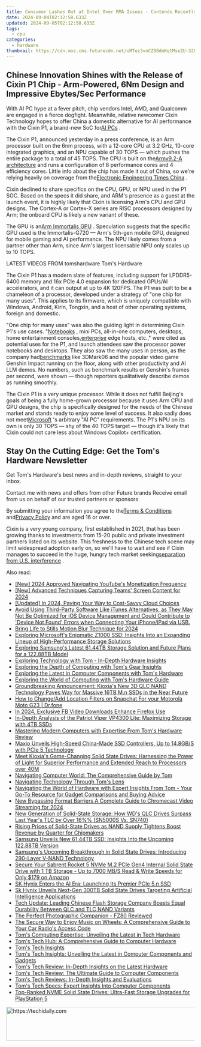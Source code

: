 ```yaml
---
title: Consumer Lashes Out at Intel Over RMA Issues - Contends Recently Purchased Core I9-14900K Chips Seen in Retailers Were Imitations
date: 2024-09-04T02:12:58.633Z
updated: 2024-09-05T02:12:58.633Z
tags:
  - cpu
categories:
  - hardware
thumbnail: https://cdn.mos.cms.futurecdn.net/uMTez3vnCZ98dmKqtMseZU-320-80.jpg
---
```


## Chinese Innovation Shines with the Release of Cixin P1 Chip - Arm-Powered, 6Nm Design and Impressive Ebytes/Sec Performance

With AI PC hype at a fever pitch, chip vendors Intel, AMD, and Qualcomm are engaged in a fierce dogfight. Meanwhile, relative newcomer Cixin Technology hopes to offer China a domestic alternative for AI performance with the Cixin P1, a brand-new SoC for[AI PCs](https://www.tomshardware.com/laptops/what-is-an-ai-pc) .

 The Cixin P1, announced yesterday in a press conference, is an Arm processor built on the 6nm process, with a 12-core CPU at 3.2 GHz, 10-core integrated graphics, and an NPU capable of 30 TOPS — which pushes the entire package to a total of 45 TOPS. The CPU is built on the[Armv9.2-A architecture](https://www.arm.com/architecture/cpu/a-profile) and runs a configuration of 8 performance cores and 4 efficiency cores. Little info about the chip has made it out of China, so we're relying heavily on coverage from the[Electronic Engineering Times China](https://www.eet-china.com/news/202407318414.html) .

 Cixin declined to share specifics on the CPU, GPU, or NPU used in the P1 SOC. Based on the specs it did share, and ARM's presence as a guest at the launch event, it is highly likely that Cixin is licensing Arm's CPU and GPU designs. The Cortex-A or Cortex-X series are RISC processors designed by Arm; the onboard CPU is likely a new variant of these.

 The GPU is an[Arm Immortalis GPU](https://www.tomshardware.com/news/arm-immortalis-gpu-features-hardware-ray-tracing) . Speculation suggests that the specific GPU used is the Immortalis-G720 — Arm's 5th-gen mobile GPU, designed for mobile gaming and AI performance. The NPU likely comes from a partner other than Arm, since Arm's largest licensable NPU only scales up to 10 TOPS.

 LATEST VIDEOS FROM tomshardware Tom's Hardware

 The Cixin P1 has a modern slate of features, including support for LPDDR5-6400 memory and 16x PCIe 4.0 expansion for dedicated GPUs/AI accelerators, and it can output at up to 4K 120FPS. The P1 was built to be a chameleon of a processor, developed under a strategy of "one chip for many uses". This applies to its firmware, which is uniquely compatible with Windows, Android, Kirin, Tongxin, and a host of other operating systems, foreign and domestic.

 "One chip for many uses" was also the guiding light in determining Cixin P1's use cases. "[Notebooks](https://www.tomshardware.com/tag/notebooks) , mini PCs, all-in-one computers, desktops, home entertainment consoles,[enterprise](https://www.tomshardware.com/tag/enterprise) edge hosts, etc.," were cited as potential uses for the P1, and launch attendees saw the processor power notebooks and desktops. They also saw the many uses in person, as the company had[benchmarks](https://www.tomshardware.com/tag/benchmark) like 3DMark06 and the popular video game Genshin Impact running on the floor, along with other productivity and AI LLM demos. No numbers, such as benchmark results or Genshin's frames per second, were shown — though reporters qualitatively describe demos as running smoothly.

 The Cixin P1 is a very unique processor. While it does not fulfill Beijing's goals of being a fully home-grown processor because it uses Arm CPU and GPU designs, the chip is specifically designed for the needs of the Chinese market and stands ready to enjoy some level of success. It also sadly does not meet[Microsoft](https://www.tomshardware.com/tag/microsoft) 's arbitrary "AI PC" requirements. The P1's NPU on its own is only 30 TOPS — shy of the 40 TOPS target — though it's likely that Cixin could not care less about Windows Copilot+ certification.

## Stay On the Cutting Edge: Get the Tom's Hardware Newsletter

 Get Tom's Hardware's best news and in-depth reviews, straight to your inbox.

 Contact me with news and offers from other Future brands  Receive email from us on behalf of our trusted partners or sponsors

 By submitting your information you agree to the[Terms & Conditions](https://futureplc.com/terms-conditions/) and[Privacy Policy](https://futureplc.com/privacy-policy/) and are aged 16 or over.

 Cixin is a very young company, first established in 2021, that has been growing thanks to investments from 15-20 public and private investment partners listed on its website. This freshness to the Chinese tech scene may limit widespread adoption early on, so we'll have to wait and see if Cixin manages to succeed in the huge, hungry tech market seeking[separation from U.S. interference](https://www.tomshardware.com/tech-industry/manufacturing/china-commerce-minister-frustrated-by-us-interfering-in-international-lithography-exports-via-third-countries) .


<ins class="adsbygoogle"
     style="display:block"
     data-ad-format="autorelaxed"
     data-ad-client="ca-pub-7571918770474297"
     data-ad-slot="1223367746"></ins>



<ins class="adsbygoogle"
     style="display:block"
     data-ad-client="ca-pub-7571918770474297"
     data-ad-slot="8358498916"
     data-ad-format="auto"
     data-full-width-responsive="true"></ins>

<span class="atpl-alsoreadstyle">Also read:</span>
<div><ul>
<li><a href="https://youtube-sure.techidaily.com/024-approved-navigating-youtubes-monetization-frequency/"><u>[New] 2024 Approved  Navigating YouTube's Monetization Frequency</u></a></li>
<li><a href="https://digital-screen-recording.techidaily.com/new-advanced-techniques-capturing-teams-screen-content-for-2024/"><u>[New] Advanced Techniques  Capturing Teams' Screen Content for 2024</u></a></li>
<li><a href="https://article-files.techidaily.com/updated-in-2024-paving-your-way-to-cost-savvy-cloud-choices/"><u>[Updated] In 2024, Paving Your Way to Cost-Savvy Cloud Choices</u></a></li>
<li><a href="https://driver-download.techidaily.com/avoid-using-third-party-software-like-itunes-alternatives-as-they-may-not-be-optimized-for-ios-device-management-and-could-contribute-to-device-not-found-er12/"><u>Avoid Using Third-Party Software Like iTunes Alternatives, as They May Not Be Optimized for iOS Device Management and Could Contribute to 'Device Not Found' Errors when Connecting Your iPhone/iPad via USB.</u></a></li>
<li><a href="https://fox-hovers.techidaily.com/bring-life-to-stills-motion-blur-technique-for-2024/"><u>Bring Life to Stills  Motion Blur Technique for 2024</u></a></li>
<li><a href="https://hardware-help.techidaily.com/exploring-microsofts-enigmatic-z1000-ssd-insights-into-an-expanding-lineup-of-high-performance-storage-solutions/"><u>Exploring Microsoft's Enigmatic Z1000 SSD: Insights Into an Expanding Lineup of High-Performance Storage Solutions</u></a></li>
<li><a href="https://hardware-help.techidaily.com/exploring-samsungs-latest-6144tb-storage-solution-and-future-plans-for-a-12288tb-model/"><u>Exploring Samsung's Latest 61.44TB Storage Solution and Future Plans for a 122.88TB Model</u></a></li>
<li><a href="https://hardware-help.techidaily.com/exploring-technology-with-tom-in-depth-hardware-insights/"><u>Exploring Technology with Tom - In-Depth Hardware Insights</u></a></li>
<li><a href="https://hardware-help.techidaily.com/exploring-the-depth-of-computing-with-toms-gear-insights/"><u>Exploring the Depth of Computing with Tom's Gear Insights</u></a></li>
<li><a href="https://hardware-help.techidaily.com/exploring-the-latest-in-computer-components-with-toms-hardware/"><u>Exploring the Latest in Computer Components with Tom's Hardware</u></a></li>
<li><a href="https://hardware-help.techidaily.com/exploring-the-world-of-computing-with-toms-hardware-guide/"><u>Exploring the World of Computing with Tom's Hardware Guide</u></a></li>
<li><a href="https://hardware-help.techidaily.com/groundbreaking-announcement-kioxias-new-3d-qlc-nand-technology-paves-way-for-massive-16tb-mn-ssds-in-the-near-future/"><u>Groundbreaking Announcement: Kioxia's New 3D QLC NAND Technology Paves Way for Massive 16TB M.n SSDs in the Near Future</u></a></li>
<li><a href="https://location-social.techidaily.com/how-to-changeadd-location-filters-on-snapchat-for-your-motorola-moto-g23-drfone-by-drfone-virtual-android/"><u>How to Change/Add Location Filters on Snapchat For your Motorola Moto G23 | Dr.fone</u></a></li>
<li><a href="https://facebook-video-files.techidaily.com/in-2024-exclusive-fb-video-downloads-enhance-firefox-use/"><u>In 2024, Exclusive FB Video Downloads  Enhance Firefox Use</u></a></li>
<li><a href="https://hardware-help.techidaily.com/in-depth-analysis-of-the-patriot-viper-vp4300-lite-maximizing-storage-with-4tb-ssds/"><u>In-Depth Analysis of the Patriot Viper VP4300 Lite: Maximizing Storage with 4TB SSDs</u></a></li>
<li><a href="https://hardware-help.techidaily.com/mastering-modern-computers-with-expertise-from-toms-hardware-review/"><u>Mastering Modern Computers with Expertise From Tom's Hardware Review</u></a></li>
<li><a href="https://hardware-help.techidaily.com/maxio-unveils-high-speed-china-made-ssd-controllers-up-to-148gbs-with-pcie-5-technology/"><u>Maxio Unveils High-Speed China-Made SSD Controllers, Up to 14.8GB/S with PCIe 5 Technology</u></a></li>
<li><a href="https://hardware-help.techidaily.com/meet-kioxias-game-changing-solid-state-drives-harnessing-the-power-of-light-for-superior-performance-and-extended-reach-to-processors-over-40m/"><u>Meet Kioxia's Game-Changing Solid State Drives: Harnessing the Power of Light for Superior Performance and Extended Reach to Processors over 40M</u></a></li>
<li><a href="https://hardware-help.techidaily.com/navigating-computer-world-the-comprehensive-guide-by-tom/"><u>Navigating Computer World: The Comprehensive Guide by Tom</u></a></li>
<li><a href="https://hardware-help.techidaily.com/navigating-technology-through-toms-lens/"><u>Navigating Technology Through Tom's Lens</u></a></li>
<li><a href="https://hardware-help.techidaily.com/navigating-the-world-of-hardware-with-expert-insights-from-tom-your-go-to-resource-for-gadget-comparisons-and-buying-advice/"><u>Navigating the World of Hardware with Expert Insights From Tom - Your Go-To Resource for Gadget Comparisons and Buying Advice</u></a></li>
<li><a href="https://video-creation-software.techidaily.com/new-bypassing-format-barriers-a-complete-guide-to-chromecast-video-streaming-for-2024/"><u>New Bypassing Format Barriers A Complete Guide to Chromecast Video Streaming for 2024</u></a></li>
<li><a href="https://hardware-help.techidaily.com/new-generation-of-solid-state-storage-how-wds-qlc-drives-surpass-last-years-tlc-by-over-16-sn5000s-vs-sn740/"><u>New Generation of Solid-State Storage: How WD's QLC Drives Surpass Last Year's TLC by Over 16%% (SN5000S Vs. SN740)</u></a></li>
<li><a href="https://hardware-help.techidaily.com/rising-prices-of-solid-state-drives-as-nand-supply-tightens-boost-revenue-by-quarter-for-chipmakers/"><u>Rising Prices of Solid-State Drives as NAND Supply Tightens Boost Revenue by Quarter for Chipmakers</u></a></li>
<li><a href="https://hardware-help.techidaily.com/samsung-unveils-new-6144tb-ssd-insights-into-the-upcoming-12288tb-version/"><u>Samsung Unveils New 61.44TB SSD: Insights Into the Upcoming 122.88TB Version</u></a></li>
<li><a href="https://hardware-help.techidaily.com/samsungs-upcoming-breakthrough-in-solid-state-drives-introducing-290-layer-v-nand-technology/"><u>Samsung's Upcoming Breakthrough in Solid State Drives: Introducing 290-Layer V-NAND Technology</u></a></li>
<li><a href="https://hardware-help.techidaily.com/secure-your-sabrent-rocket-5-nvme-m2-pcie-gen4-internal-solid-state-drive-with-1-tb-storage-up-to-7000-mbs-read-and-write-speeds-for-only-179-on-amazon/"><u>Secure Your Sabrent Rocket 5 NVMe M.2 PCIe Gen4 Internal Solid State Drive with 1 TB Storage - Up to 7000 MB/S Read & Write Speeds for Only $179 on Amazon</u></a></li>
<li><a href="https://hardware-help.techidaily.com/sk-hynix-enters-the-ai-era-launching-its-premier-pcie-5n-ssd/"><u>SK Hynix Enters the AI Era: Launching Its Premier PCIe 5.n SSD</u></a></li>
<li><a href="https://hardware-help.techidaily.com/sk-hynix-unveils-next-gen-300tb-solid-state-drives-targeting-artificial-intelligence-applications/"><u>Sk Hynix Unveils Next-Gen 300TB Solid State Drives Targeting Artificial Intelligence Applications</u></a></li>
<li><a href="https://hardware-help.techidaily.com/tech-update-leading-chinese-flash-storage-company-boasts-equal-durability-between-qlc-and-tlc-nand-variants/"><u>Tech Update: Leading Chinese Flash Storage Company Boasts Equal Durability Between QLC and TLC NAND Variants</u></a></li>
<li><a href="https://buynow-info.techidaily.com/the-perfect-photographic-companion-fz80-reviewed/"><u>The Perfect Photographic Companion - FZ80 Reviewed</u></a></li>
<li><a href="https://tech-recovery.techidaily.com/the-secure-way-to-enjoy-music-on-wheels-a-comprehensive-guide-to-your-car-radios-access-code/"><u>The Secure Way to Enjoy Music on Wheels: A Comprehensive Guide to Your Car Radio's Access Code</u></a></li>
<li><a href="https://hardware-help.techidaily.com/toms-computing-expertise-unveiling-the-latest-in-tech-hardware/"><u>Tom's Computing Expertise: Unveiling the Latest in Tech Hardware</u></a></li>
<li><a href="https://hardware-help.techidaily.com/toms-tech-hub-a-comprehensive-guide-to-computer-hardware/"><u>Tom's Tech Hub: A Comprehensive Guide to Computer Hardware</u></a></li>
<li><a href="https://hardware-help.techidaily.com/toms-tech-insights/"><u>Tom's Tech Insights</u></a></li>
<li><a href="https://hardware-help.techidaily.com/toms-tech-insights-unveiling-the-latest-in-computer-components-and-gadgets/"><u>Tom's Tech Insights: Unveiling the Latest in Computer Components and Gadgets</u></a></li>
<li><a href="https://hardware-help.techidaily.com/toms-tech-review-in-depth-insights-on-the-latest-hardware/"><u>Tom's Tech Review: In-Depth Insights on the Latest Hardware</u></a></li>
<li><a href="https://hardware-help.techidaily.com/toms-tech-review-the-ultimate-guide-to-computer-components-t17238642572617/"><u>Tom's Tech Review: The Ultimate Guide to Computer Components</u></a></li>
<li><a href="https://hardware-help.techidaily.com/toms-tech-reviews-in-depth-insights-and-evaluations/"><u>Tom's Tech Reviews: In-Depth Insights and Evaluations</u></a></li>
<li><a href="https://hardware-help.techidaily.com/toms-tech-specs-expert-insights-into-computer-components/"><u>Tom's Tech Specs: Expert Insights Into Computer Components</u></a></li>
<li><a href="https://hardware-help.techidaily.com/top-ranked-nvme-solid-state-drives-ultra-fast-storage-upgrades-for-playstation-5/"><u>Top-Ranked NVME Solid State Drives: Ultra-Fast Storage Upgrades for PlayStation 5</u></a></li>
</ul></div>

<!-- affiliate ads begin -->
<a href="https://laganoo.pxf.io/c/5597632/1484944/16446" target="_top" id="1484944">
  <img src="//a.impactradius-go.com/display-ad/16446-1484944" border="0" alt="https://techidaily.com" width="728" height="90"/>
</a>
<img height="0" width="0" src="https://laganoo.pxf.io/i/5597632/1484944/16446" style="position:absolute;visibility:hidden;" border="0" />
<!-- affiliate ads end -->